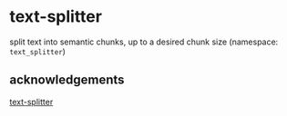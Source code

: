 # text-splitter
split text into semantic chunks, up to a desired chunk size (namespace: `text_splitter`)

## acknowledgements

[text-splitter](https://crates.io/crates/text-splitter)
